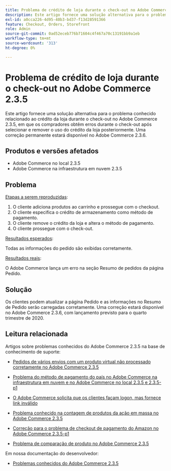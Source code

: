 ```yaml
---
title: Problema de crédito de loja durante o check-out no Adobe Commerce 2.3.5
description: Este artigo fornece uma solução alternativa para o problema conhecido relacionado ao crédito da loja durante o check-out no Adobe Commerce 2.3.5, em que os compradores obtêm erros durante o check-out após selecionar e remover o uso do crédito da loja posteriormente. Uma correção permanente estará disponível no Adobe Commerce 2.3.6.
exl-id: a0cca226-4d95-40b3-bd37-f13d28591366
feature: Checkout, Orders, Storefront
role: Admin
source-git-commit: 0ad52eceb776b71604c4f467a70c13191bb9a1eb
workflow-type: tm+mt
source-wordcount: '313'
ht-degree: 0%

---
```


# Problema de crédito de loja durante o check-out no Adobe Commerce 2.3.5

Este artigo fornece uma solução alternativa para o problema conhecido relacionado ao crédito da loja durante o check-out no Adobe Commerce 2.3.5, em que os compradores obtêm erros durante o check-out após selecionar e remover o uso do crédito da loja posteriormente. Uma correção permanente estará disponível no Adobe Commerce 2.3.6.

## Produtos e versões afetados

* Adobe Commerce no local 2.3.5
* Adobe Commerce na infraestrutura em nuvem 2.3.5

## Problema

<u>Etapas a serem reproduzidas</u>:

1. O cliente adiciona produtos ao carrinho e prossegue com o checkout.
1. O cliente especifica o crédito de armazenamento como método de pagamento.
1. O cliente remove o crédito da loja e altera o método de pagamento.
1. O cliente prossegue com o check-out.

<u>Resultados esperados</u>:

Todas as informações do pedido são exibidas corretamente.

<u>Resultados reais</u>:

O Adobe Commerce lança um erro na seção Resumo de pedidos da página Pedido.

## Solução

Os clientes podem atualizar a página Pedido e as informações no Resumo de Pedido serão carregadas corretamente. Uma correção estará disponível no Adobe Commerce 2.3.6, com lançamento previsto para o quarto trimestre de 2020.

## Leitura relacionada

Artigos sobre problemas conhecidos do Adobe Commerce 2.3.5 na base de conhecimento de suporte:

* [Pedidos de vários envios com um produto virtual não processado corretamente no Adobe Commerce 2.3.5](/help/troubleshooting/miscellaneous/magento-2-3-5-known-issue-virtual-product-multi-ship-orders.md)

* [Problema do método de pagamento do país no Adobe Commerce na infraestrutura em nuvem e no Adobe Commerce no local 2.3.5 e 2.3.5-p1](/help/troubleshooting/known-issues-patches-attached/magento-2-3-5-2-3-5-p1-patch-country-payment-issue.md)

* [O Adobe Commerce solicita que os clientes façam logon, mas fornece link inválido](/help/troubleshooting/known-issues-patches-attached/magento-prompts-customers-log-in-invalid-link.md)

* [Problema conhecido na contagem de produtos da ação em massa no Adobe Commerce 2.3.5](/help/troubleshooting/miscellaneous/bulk-action-product-count-known-issue-in-magento-2-3-5.md)

* [Correção para o problema de checkout de pagamento do Amazon no Adobe Commerce 2.3.5-p1](/help/troubleshooting/payments/patch-for-amazon-pay-checkout-issue-in-magento-2-3-5-p1.md)

* [Problema de comparação de produto no Adobe Commerce 2.3.5](/help/troubleshooting/storefront/product-comparison-known-issue-in-magento-2-3-5.md)

Em nossa documentação do desenvolvedor:

* [Problemas conhecidos do Adobe Commerce 2.3.5](https://devdocs.magento.com/guides/v2.3/release-notes/release-notes-2-3-5-commerce.html#known-issues)
